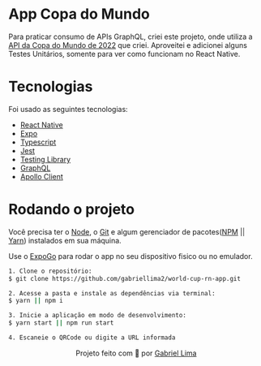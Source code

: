 <h1>
   	App Copa do Mundo
</h1>

Para praticar consumo de APIs GraphQL, criei este projeto, onde utiliza a [API da Copa do Mundo de 2022](https://github.com/gabriellima2/world-cup-graphql-api) que criei. Aproveitei e adicionei alguns Testes Unitários, somente para ver como funcionam no React Native.

# Tecnologias

<p>Foi usado as seguintes tecnologias:</p>

- [React Native](https://reactnative.dev/)
- [Expo](https://expo.dev/)
- [Typescript](https://www.typescriptlang.org/)
- [Jest](https://jestjs.io/pt-BR/)
- [Testing Library](https://testing-library.com/docs/react-native-testing-library/intro/)
- [GraphQL](https://graphql.org/)
- [Apollo Client](https://www.apollographql.com/docs/react/)

# Rodando o projeto

Você precisa ter o [Node](https://nodejs.org/en/), o [Git](https://git-scm.com/) e algum gerenciador de pacotes([NPM](https://docs.npmjs.com/downloading-and-installing-node-js-and-npm/) || [Yarn](https://classic.yarnpkg.com/lang/en/docs/install)) instalados em sua máquina.

Use o [ExpoGo](https://expo.dev/client) para rodar o app no seu dispositivo fisico ou no emulador.

```bash
1. Clone o repositório:
$ git clone https://github.com/gabriellima2/world-cup-rn-app.git

2. Acesse a pasta e instale as dependências via terminal:
$ yarn || npm i

3. Inicie a aplicação em modo de desenvolvimento:
$ yarn start || npm run start

4. Escaneie o QRCode ou digite a URL informada
```

<p align="center">Projeto feito com 💙 por <a href="https://www.linkedin.com/in/gabriel-lima-860612236">Gabriel Lima</a></p>

